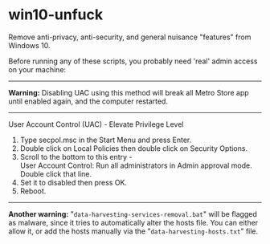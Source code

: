 # win10-unfuck
Remove anti-privacy, anti-security, and general nuisance "features" from Windows 10.

Before running any of these scripts, you probably need 'real' admin access on your machine:

------------------

**Warning:** Disabling UAC using this method will break all Metro Store app until enabled again, and the computer restarted.

------------------

User Account Control (UAC) - Elevate Privilege Level

1. Type secpol.msc in the Start Menu and press Enter.  
2. Double click on Local Policies then double click on Security Options.  
3. Scroll to the bottom to this entry -  
	User Account Control: Run all administrators in Admin approval mode.  
	Double click that line.  
4. Set it to disabled then press OK.  
5. Reboot.  

------------------

**Another warning:** "`data-harvesting-services-removal.bat`" will be flagged as malware, since it tries to automatically alter the hosts file. You can either allow it, or add the hosts manually via the "`data-harvesting-hosts.txt`" file.
